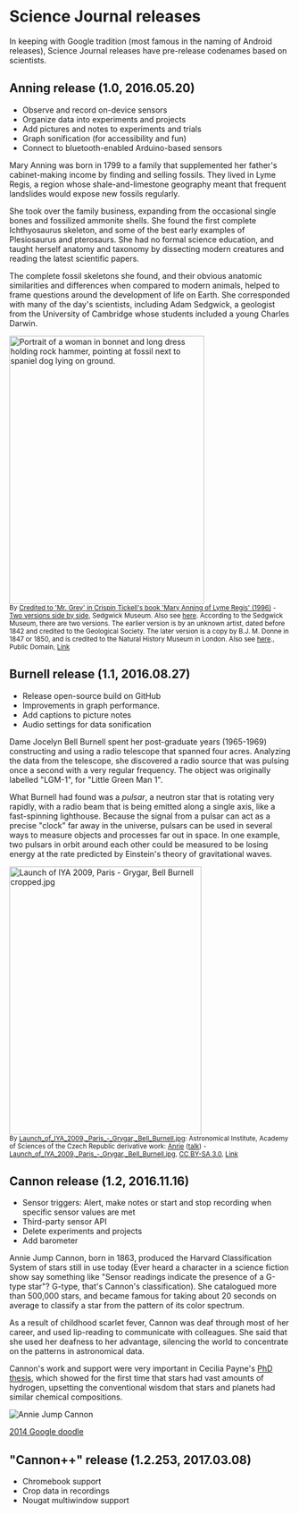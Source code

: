 # Science Journal releases

In keeping with Google tradition (most famous in the naming of Android releases),
Science Journal releases have pre-release codenames based on scientists.

## Anning release (1.0, 2016.05.20)

* Observe and record on-device sensors
* Organize data into experiments and projects
* Add pictures and notes to experiments and trials
* Graph sonification (for accessibility and fun)
* Connect to bluetooth-enabled Arduino-based sensors

Mary Anning was born in 1799 to a family that supplemented her father's cabinet-making income by
finding and selling fossils.  They lived in Lyme Regis, a region whose shale-and-limestone geography
meant that frequent landslides would expose new fossils regularly.

She took over the family business, expanding from the occasional single bones and fossilized
ammonite shells.  She found the first complete Ichthyosaurus skeleton, and some of the best
early examples of Plesiosaurus and pterosaurs.  She had no formal science education, and
taught herself anatomy and taxonomy by dissecting modern creatures and reading the latest
scientific papers.

The complete fossil skeletons she found, and their obvious anatomic similarities and
differences when compared to modern animals, helped to frame questions around the development of
life on Earth.  She corresponded with many of the day's scientists, including Adam Sedgwick,
a geologist from the University of Cambridge whose students included a young Charles
Darwin.

<p><a href="https://commons.wikimedia.org/wiki/File:Mary_Anning_painting.jpg#/media/File:Mary_Anning_painting.jpg"><img src="https://upload.wikimedia.org/wikipedia/commons/e/e7/Mary_Anning_painting.jpg" alt="Portrait of a woman in bonnet and long dress holding rock hammer, pointing at fossil next to spaniel dog lying on ground." height="480" width="349"></a><br><small>By <a rel="nofollow" class="external text" href="http://www.nhm.ac.uk/nature-online/online-exhibitions/art-themes/caught_in_oils/more/anning_more_info.htm">Credited to 'Mr. Grey' in Crispin Tickell's book 'Mary Anning of Lyme Regis' (1996)</a> - <a rel="nofollow" class="external text" href="http://www.sedgwickmuseum.org/education/Mary_Anning_Pictures.pdf">Two versions side by side</a>, Sedgwick Museum. Also see <a rel="nofollow" class="external text" href="http://www.sedgwickmuseum.org/education/ideas_and_evidence.html">here</a>. According to the Sedgwick Museum, there are two versions. The earlier version is by an unknown artist, dated before 1842 and credited to the Geological Society. The later version is a copy by B.J. M. Donne in 1847 or 1850, and is credited to the Natural History Museum in London. Also see <a rel="nofollow" class="external text" href="http://books.google.com/books?id=pe8VMJ0OLOgC&amp;pg=PA11">here</a>., Public Domain, <a href="https://commons.wikimedia.org/w/index.php?curid=3824696">Link</a></small></p>

## Burnell release (1.1, 2016.08.27)

* Release open-source build on GitHub
* Improvements in graph performance.
* Add captions to picture notes
* Audio settings for data sonification

Dame Jocelyn Bell Burnell spent her post-graduate years (1965-1969) constructing and using a radio
telescope that spanned four acres.  Analyzing the data from the telescope, she discovered a radio
source that was pulsing once a second with a very regular frequency.  The object was originally
labelled "LGM-1", for "Little Green Man 1".

What Burnell had found was a _pulsar_, a neutron star that is rotating very rapidly, with a radio
beam that is being emitted along a single axis, like a fast-spinning lighthouse.  Because the signal
from a pulsar can act as a precise "clock" far away in the universe, pulsars can be used in several
ways to measure objects and processes far out in space.  In one example, two pulsars in orbit around
each other could be measured to be losing energy at the rate predicted by Einstein's theory of
gravitational waves.

<p><a href="https://commons.wikimedia.org/wiki/File:Launch_of_IYA_2009,_Paris_-_Grygar,_Bell_Burnell_cropped.jpg#/media/File:Launch_of_IYA_2009,_Paris_-_Grygar,_Bell_Burnell_cropped.jpg"><img src="https://upload.wikimedia.org/wikipedia/commons/c/c4/Launch_of_IYA_2009%2C_Paris_-_Grygar%2C_Bell_Burnell_cropped.jpg" alt="Launch of IYA 2009, Paris - Grygar, Bell Burnell cropped.jpg" height="480" width="344"></a><br><small>By <a href="//commons.wikimedia.org/wiki/File:Launch_of_IYA_2009,_Paris_-_Grygar,_Bell_Burnell.jpg" title="File:Launch of IYA 2009, Paris - Grygar, Bell Burnell.jpg">Launch_of_IYA_2009,_Paris_-_Grygar,_Bell_Burnell.jpg</a>: Astronomical Institute, Academy of Sciences of the Czech Republic
derivative work: <a href="//commons.wikimedia.org/wiki/User:Anrie" title="User:Anrie">Anrie</a> (<a href="//commons.wikimedia.org/wiki/User_talk:Anrie" title="User talk:Anrie"><span class="signature-talk">talk</span></a>) - <a href="//commons.wikimedia.org/wiki/File:Launch_of_IYA_2009,_Paris_-_Grygar,_Bell_Burnell.jpg" title="File:Launch of IYA 2009, Paris - Grygar, Bell Burnell.jpg">Launch_of_IYA_2009,_Paris_-_Grygar,_Bell_Burnell.jpg</a>, <a href="http://creativecommons.org/licenses/by-sa/3.0" title="Creative Commons Attribution-Share Alike 3.0">CC BY-SA 3.0</a>, <a href="https://commons.wikimedia.org/w/index.php?curid=9988968">Link</a></small></p>

## Cannon release (1.2, 2016.11.16)

* Sensor triggers: Alert, make notes or start and stop recording when specific sensor values are met
* Third-party sensor API
* Delete experiments and projects
* Add barometer

Annie Jump Cannon, born in 1863, produced the Harvard Classification System of stars still in use
today (Ever heard a character in a science fiction show say something like "Sensor readings indicate
the presence of a G-type star"?  G-type, that's Cannon's classification).  She catalogued more than
500,000 stars, and became famous for taking about 20 seconds on average to classify a star from the
pattern of its color spectrum.

As a result of childhood scarlet fever, Cannon was deaf through most of her career, and used
lip-reading to communicate with colleagues.  She said that she used her deafness to her
advantage, silencing the world to concentrate on the patterns in astronomical data.

Cannon's work and support were very important in Cecilia Payne's
[PhD thesis](http://www.amnh.org/explore/resource-collections/cosmic-horizons/profile-cecilia-payne-and-the-composition-of-the-stars/),
which showed for the first time that stars had vast amounts of hydrogen, upsetting the conventional
wisdom that stars and planets had similar chemical compositions.

![Annie Jump Cannon](https://lh3.googleusercontent.com/6OMO6w4b7BLGxcJ6DLgqKQhHeBX4k_xuhRO9G3hfBmuiUBnTWK8yJNh0T_W2sEQPS4yDe63oo5sDZUPsc0qj2rPJxwcplZFHOPWRvwNO3A=s660)

[2014 Google doodle](https://www.google.com/doodles/annie-jump-cannons-151st-birthday)

## "Cannon++" release (1.2.253, 2017.03.08)

* Chromebook support
* Crop data in recordings
* Nougat multiwindow support
